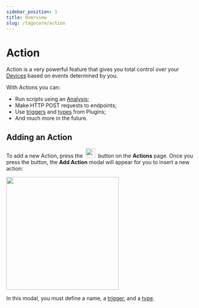 ```yaml
---
sidebar_position: 1
title: Overview
slug: /tagocore/action
---
```


# Action

Action is a very powerful feature that gives you total control over your [Devices](/tagocore/device) based on events determined by you.

With Actions you can:

- Run scripts using an [Analysis](/tagocore/analysis);
- Make HTTP POST requests to endpoints;
- Use [triggers](/tagocore/action/trigger) and [types](/tagocore/action/type) from Plugins;
- And much more in the future.


## Adding an Action

To add a new Action, press the&nbsp; <img className="inline-image" src="/docs_imagem/tagocore/action/add-action-button.png" height="25px" /> &nbsp;button on the **Actions** page. Once you press the button, the **Add Action** modal will appear for you to insert a new action:

<img className="big-image" src="/docs_imagem/tagocore/action/add-action-modal.png" height="300px" />

In this modal, you must define a name, a [trigger](/tagocore/action/trigger), and a [type](/tagocore/action/type).
